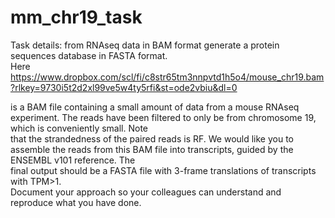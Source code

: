# mm_chr19_task

 
Task details:  from RNAseq data in BAM format generate a protein sequences database in FASTA format. <br/>
Here https://www.dropbox.com/scl/fi/c8str65tm3nnpvtd1h5o4/mouse_chr19.bam?rlkey=9730i5t2d2xl99ve5w4ty5rfi&st=ode2vbiu&dl=0


is a BAM file containing a small amount of data from a mouse RNAseq experiment. The reads have been filtered to only be from chromosome 19, which is conveniently small. Note  <br/>that the strandedness of the paired reads is RF. We would like you to assemble the reads from this BAM file into transcripts, guided by the ENSEMBL v101 reference. The <br/>final output should be a FASTA file with 3-frame translations of transcripts with TPM>1. <br/>
Document your approach so your colleagues can understand and reproduce what you have done. <br/>

